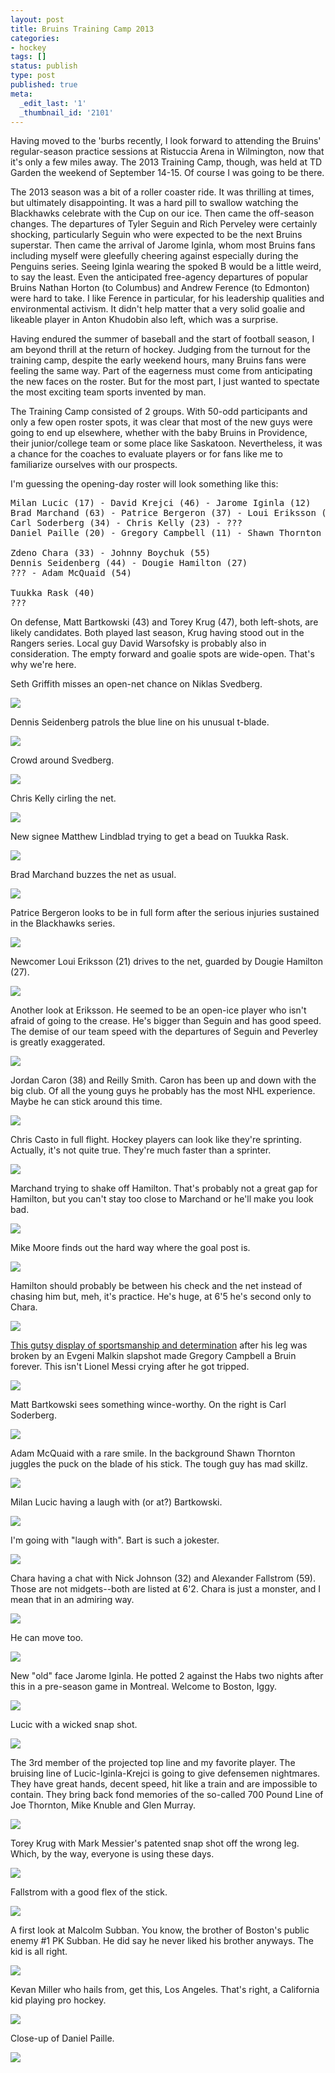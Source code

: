 ```yaml
---
layout: post
title: Bruins Training Camp 2013
categories:
- hockey
tags: []
status: publish
type: post
published: true
meta:
  _edit_last: '1'
  _thumbnail_id: '2101'
---
```

Having moved to the 'burbs recently, I look forward to attending the Bruins' regular-season practice sessions at Ristuccia Arena in Wilmington, now that it's only a few miles away.  The 2013 Training Camp, though, was held at TD Garden the weekend of September 14-15. Of course I was going to be there.

The 2013 season was a bit of a roller coaster ride.  It was thrilling at times, but ultimately disappointing. It was a hard pill to swallow watching the Blackhawks celebrate with the Cup on our ice. Then came the off-season changes.  The departures of Tyler Seguin and Rich Perveley were certainly shocking, particularly Seguin who were expected to be the next Bruins superstar. Then came the arrival of Jarome Iginla, whom most Bruins fans including myself were gleefully cheering against especially during the Penguins series.  Seeing Iginla wearing the spoked B would be a little weird, to say the least.  Even the anticipated free-agency departures of popular Bruins Nathan Horton (to Columbus) and Andrew Ference (to Edmonton) were hard to take. I like Ference in particular, for his leadership qualities and environmental activism.  It didn't help matter that a very solid goalie and likeable player in Anton Khudobin also left, which was a surprise.

Having endured the summer of baseball and the start of football season, I am beyond thrill at the return of hockey.  Judging from the turnout for the training camp, despite the early weekend hours, many Bruins fans were feeling the same way.  Part of the eagerness must come from anticipating the new faces on the roster.  But for the most part, I just wanted to spectate the most exciting team sports invented by man.

The Training Camp consisted of 2 groups.  With 50-odd participants and only a few open roster spots, it was clear that most of the new guys were going to end up elsewhere, whether with the baby Bruins in Providence, their junior/college team or some place like Saskatoon.  Nevertheless, it was a chance for the coaches to evaluate players or for fans like me to familiarize ourselves with our prospects.

I'm guessing the opening-day roster will look something like this:
 
<pre>
Milan Lucic (17) - David Krejci (46) - Jarome Iginla (12)
Brad Marchand (63) - Patrice Bergeron (37) - Loui Eriksson (21)
Carl Soderberg (34) - Chris Kelly (23) - ???
Daniel Paille (20) - Gregory Campbell (11) - Shawn Thornton (22)

Zdeno Chara (33) - Johnny Boychuk (55)
Dennis Seidenberg (44) - Dougie Hamilton (27)
??? - Adam McQuaid (54)

Tuukka Rask (40)
???
</pre>

On defense, Matt Bartkowski (43) and Torey Krug (47), both left-shots, are likely candidates.  Both played last season, Krug having stood out in the Rangers series.  Local guy David Warsofsky is probably also in consideration.  The empty forward and goalie spots are wide-open. That's why we're here.

Seth Griffith misses an open-net chance on Niklas Svedberg.

<img src='https://dl.dropboxusercontent.com/u/52804626/bruins-2013/dsc_1460.jpg' />

Dennis Seidenberg patrols the blue line on his unusual t-blade.

<img src='https://dl.dropboxusercontent.com/u/52804626/bruins-2013/dsc_1479.jpg' />

Crowd around Svedberg.

<img src='https://dl.dropboxusercontent.com/u/52804626/bruins-2013/dsc_1533.jpg' />

Chris Kelly cirling the net.

<img src='https://dl.dropboxusercontent.com/u/52804626/bruins-2013/dsc_1535.jpg' />

New signee Matthew Lindblad trying to get a bead on Tuukka Rask.

<img src='https://dl.dropboxusercontent.com/u/52804626/bruins-2013/dsc_1564.jpg' />

Brad Marchand buzzes the net as usual.

<img src='https://dl.dropboxusercontent.com/u/52804626/bruins-2013/dsc_1740.jpg' />

Patrice Bergeron looks to be in full form after the serious injuries sustained in the Blackhawks series.

<img src='https://dl.dropboxusercontent.com/u/52804626/bruins-2013/dsc_1644.jpg' />

Newcomer Loui Eriksson (21) drives to the net, guarded by Dougie Hamilton (27).

<img src='https://dl.dropboxusercontent.com/u/52804626/bruins-2013/dsc_1614.jpg' />

Another look at Eriksson.  He seemed to be an open-ice player who isn't afraid of going to the crease. He's bigger than Seguin and has good speed. The demise of our team speed with the departures of Seguin and Peverley is greatly exaggerated.

<img src='https://dl.dropboxusercontent.com/u/52804626/bruins-2013/dsc_1712.jpg' />

Jordan Caron (38) and Reilly Smith. Caron has been up and down with the big club. Of all the young guys he probably has the most NHL experience. Maybe he can stick around this time.

<img src='https://dl.dropboxusercontent.com/u/52804626/bruins-2013/dsc_1680.jpg' />

Chris Casto in full flight.  Hockey players can look like they're sprinting.  Actually, it's not quite true. They're much faster than a sprinter.

<img src='https://dl.dropboxusercontent.com/u/52804626/bruins-2013/dsc_1716.jpg' />

Marchand trying to shake off Hamilton.  That's probably not a great gap for Hamilton, but you can't stay too close to Marchand or he'll make you look bad.

<img src='https://dl.dropboxusercontent.com/u/52804626/bruins-2013/dsc_1755.jpg' />

Mike Moore finds out the hard way where the goal post is.

<img src='https://dl.dropboxusercontent.com/u/52804626/bruins-2013/dsc_1634.jpg' />

Hamilton should probably be between his check and the net instead of chasing him but, meh, it's practice. He's huge, at 6'5 he's second only to Chara.

<img src='https://dl.dropboxusercontent.com/u/52804626/bruins-2013/dsc_1747.jpg' />

[This gutsy display of sportsmanship and determination](http://www.youtube.com/watch?v=h15m87WsCHQ) after his leg was broken by an Evgeni Malkin slapshot made Gregory Campbell a Bruin forever. This isn't Lionel Messi crying after he got tripped.

<img src='https://dl.dropboxusercontent.com/u/52804626/bruins-2013/dsc_2170.jpg' />

Matt Bartkowski sees something wince-worthy. On the right is Carl Soderberg.

<img src='https://dl.dropboxusercontent.com/u/52804626/bruins-2013/dsc_1845.jpg' />

Adam McQuaid with a rare smile.  In the background Shawn Thornton juggles the puck on the blade of his stick. The tough guy has mad skillz.

<img src='https://dl.dropboxusercontent.com/u/52804626/bruins-2013/dsc_1911.jpg' />

Milan Lucic having a laugh with (or at?) Bartkowski.

<img src='https://dl.dropboxusercontent.com/u/52804626/bruins-2013/dsc_1920.jpg' />

I'm going with "laugh with". Bart is such a jokester.

<img src='https://dl.dropboxusercontent.com/u/52804626/bruins-2013/dsc_1931.jpg' />

Chara having a chat with Nick Johnson (32) and Alexander Fallstrom (59).  Those are not midgets--both are listed at 6'2. Chara is just a monster, and I mean that in an admiring way.

<img src='https://dl.dropboxusercontent.com/u/52804626/bruins-2013/dsc_2023.jpg' />

He can move too.

<img src='https://dl.dropboxusercontent.com/u/52804626/bruins-2013/dsc_2111.jpg' />

New "old" face Jarome Iginla.  He potted 2 against the Habs two nights after this in a pre-season game in Montreal. Welcome to Boston, Iggy.

<img src='https://dl.dropboxusercontent.com/u/52804626/bruins-2013/dsc_2040.jpg' />

Lucic with a wicked snap shot.

<img src='https://dl.dropboxusercontent.com/u/52804626/bruins-2013/dsc_2051.jpg' />

The 3rd member of the projected top line and my favorite player.  The bruising line of Lucic-Iginla-Krejci is going to give defensemen nightmares. They have great hands, decent speed, hit like a train and are impossible to contain.  They bring back fond memories of the so-called 700 Pound Line of Joe Thornton, Mike Knuble and Glen Murray.

<img src='https://dl.dropboxusercontent.com/u/52804626/bruins-2013/dsc_2123.jpg' />

Torey Krug with Mark Messier's patented snap shot off the wrong leg. Which, by the way, everyone is using these days.

<img src='https://dl.dropboxusercontent.com/u/52804626/bruins-2013/dsc_2062.jpg' />

Fallstrom with a good flex of the stick.

<img src='https://dl.dropboxusercontent.com/u/52804626/bruins-2013/dsc_2073.jpg' />

A first look at Malcolm Subban.  You know, the brother of Boston's public enemy #1 PK Subban. He did say he never liked his brother anyways. The kid is all right.

<img src='https://dl.dropboxusercontent.com/u/52804626/bruins-2013/dsc_2100.jpg' />

Kevan Miller who hails from, get this, Los Angeles.  That's right, a California kid playing pro hockey.

<img src='https://dl.dropboxusercontent.com/u/52804626/bruins-2013/dsc_2108.jpg' />

Close-up of Daniel Paille.

<img src='https://dl.dropboxusercontent.com/u/52804626/bruins-2013/dsc_2150.jpg' />










































